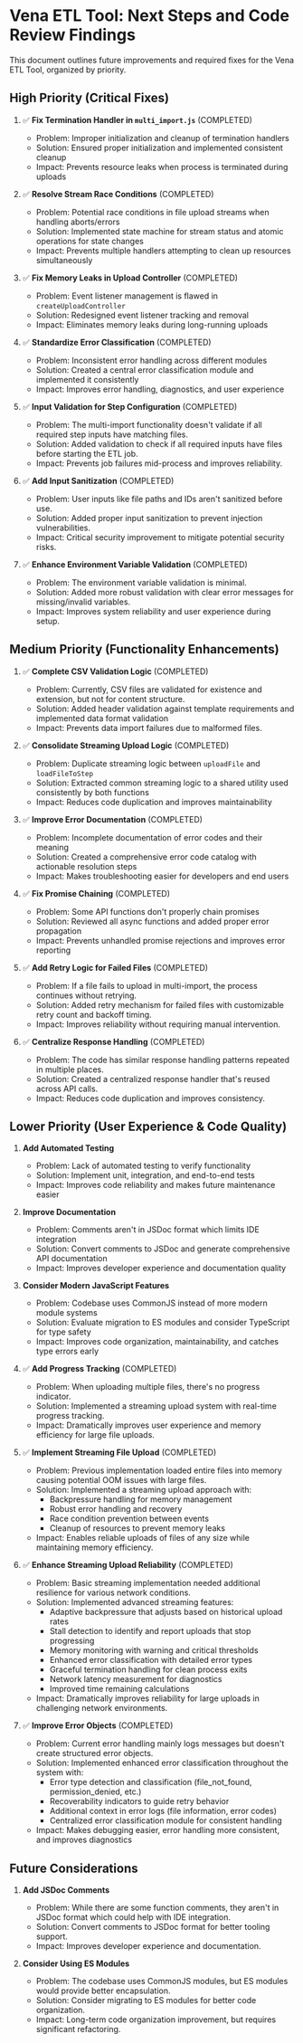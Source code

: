# Vena ETL Tool: Next Steps and Code Review Findings

This document outlines future improvements and required fixes for the Vena ETL Tool, organized by priority.

## High Priority (Critical Fixes)

1. ✅ **Fix Termination Handler in `multi_import.js`** (COMPLETED)
   - Problem: Improper initialization and cleanup of termination handlers
   - Solution: Ensured proper initialization and implemented consistent cleanup
   - Impact: Prevents resource leaks when process is terminated during uploads

2. ✅ **Resolve Stream Race Conditions** (COMPLETED)
   - Problem: Potential race conditions in file upload streams when handling aborts/errors
   - Solution: Implemented state machine for stream status and atomic operations for state changes
   - Impact: Prevents multiple handlers attempting to clean up resources simultaneously

3. ✅ **Fix Memory Leaks in Upload Controller** (COMPLETED)
   - Problem: Event listener management is flawed in `createUploadController`
   - Solution: Redesigned event listener tracking and removal
   - Impact: Eliminates memory leaks during long-running uploads

4. ✅ **Standardize Error Classification** (COMPLETED)
   - Problem: Inconsistent error handling across different modules
   - Solution: Created a central error classification module and implemented it consistently
   - Impact: Improves error handling, diagnostics, and user experience

5. ✅ **Input Validation for Step Configuration** (COMPLETED)
   - Problem: The multi-import functionality doesn't validate if all required step inputs have matching files.
   - Solution: Added validation to check if all required inputs have files before starting the ETL job.
   - Impact: Prevents job failures mid-process and improves reliability.

6. ✅ **Add Input Sanitization** (COMPLETED)
   - Problem: User inputs like file paths and IDs aren't sanitized before use.
   - Solution: Added proper input sanitization to prevent injection vulnerabilities.
   - Impact: Critical security improvement to mitigate potential security risks.

7. ✅ **Enhance Environment Variable Validation** (COMPLETED)
   - Problem: The environment variable validation is minimal.
   - Solution: Added more robust validation with clear error messages for missing/invalid variables.
   - Impact: Improves system reliability and user experience during setup.

## Medium Priority (Functionality Enhancements)

1. ✅ **Complete CSV Validation Logic** (COMPLETED)
   - Problem: Currently, CSV files are validated for existence and extension, but not for content structure.
   - Solution: Added header validation against template requirements and implemented data format validation
   - Impact: Prevents data import failures due to malformed files.

2. ✅ **Consolidate Streaming Upload Logic** (COMPLETED)
   - Problem: Duplicate streaming logic between `uploadFile` and `loadFileToStep`
   - Solution: Extracted common streaming logic to a shared utility used consistently by both functions
   - Impact: Reduces code duplication and improves maintainability

3. ✅ **Improve Error Documentation** (COMPLETED)
   - Problem: Incomplete documentation of error codes and their meaning
   - Solution: Created a comprehensive error code catalog with actionable resolution steps
   - Impact: Makes troubleshooting easier for developers and end users

4. ✅ **Fix Promise Chaining** (COMPLETED)
   - Problem: Some API functions don't properly chain promises
   - Solution: Reviewed all async functions and added proper error propagation
   - Impact: Prevents unhandled promise rejections and improves error reporting

5. ✅ **Add Retry Logic for Failed Files** (COMPLETED)
   - Problem: If a file fails to upload in multi-import, the process continues without retrying.
   - Solution: Added retry mechanism for failed files with customizable retry count and backoff timing.
   - Impact: Improves reliability without requiring manual intervention.

6. ✅ **Centralize Response Handling** (COMPLETED)
   - Problem: The code has similar response handling patterns repeated in multiple places.
   - Solution: Created a centralized response handler that's reused across API calls.
   - Impact: Reduces code duplication and improves consistency.

## Lower Priority (User Experience & Code Quality)

1. **Add Automated Testing**
   - Problem: Lack of automated testing to verify functionality
   - Solution: Implement unit, integration, and end-to-end tests
   - Impact: Improves code reliability and makes future maintenance easier

2. **Improve Documentation**
   - Problem: Comments aren't in JSDoc format which limits IDE integration
   - Solution: Convert comments to JSDoc and generate comprehensive API documentation
   - Impact: Improves developer experience and documentation quality

3. **Consider Modern JavaScript Features**
   - Problem: Codebase uses CommonJS instead of more modern module systems
   - Solution: Evaluate migration to ES modules and consider TypeScript for type safety
   - Impact: Improves code organization, maintainability, and catches type errors early

4. ✅ **Add Progress Tracking** (COMPLETED)
   - Problem: When uploading multiple files, there's no progress indicator.
   - Solution: Implemented a streaming upload system with real-time progress tracking.
   - Impact: Dramatically improves user experience and memory efficiency for large file uploads.

5. ✅ **Implement Streaming File Upload** (COMPLETED)
   - Problem: Previous implementation loaded entire files into memory causing potential OOM issues with large files.
   - Solution: Implemented a streaming upload approach with:
     - Backpressure handling for memory management
     - Robust error handling and recovery
     - Race condition prevention between events
     - Cleanup of resources to prevent memory leaks
   - Impact: Enables reliable uploads of files of any size while maintaining memory efficiency.

6. ✅ **Enhance Streaming Upload Reliability** (COMPLETED)
   - Problem: Basic streaming implementation needed additional resilience for various network conditions.
   - Solution: Implemented advanced streaming features:
     - Adaptive backpressure that adjusts based on historical upload rates
     - Stall detection to identify and report uploads that stop progressing
     - Memory monitoring with warning and critical thresholds
     - Enhanced error classification with detailed error types
     - Graceful termination handling for clean process exits
     - Network latency measurement for diagnostics
     - Improved time remaining calculations
   - Impact: Dramatically improves reliability for large uploads in challenging network environments.

7. ✅ **Improve Error Objects** (COMPLETED)
   - Problem: Current error handling mainly logs messages but doesn't create structured error objects.
   - Solution: Implemented enhanced error classification throughout the system with:
     - Error type detection and classification (file_not_found, permission_denied, etc.)
     - Recoverability indicators to guide retry behavior
     - Additional context in error logs (file information, error codes)
     - Centralized error classification module for consistent handling
   - Impact: Makes debugging easier, error handling more consistent, and improves diagnostics

## Future Considerations

1. **Add JSDoc Comments**
   - Problem: While there are some function comments, they aren't in JSDoc format which could help with IDE integration.
   - Solution: Convert comments to JSDoc format for better tooling support.
   - Impact: Improves developer experience and documentation.

2. **Consider Using ES Modules**
   - Problem: The codebase uses CommonJS modules, but ES modules would provide better encapsulation.
   - Solution: Consider migrating to ES modules for better code organization.
   - Impact: Long-term code organization improvement, but requires significant refactoring.
